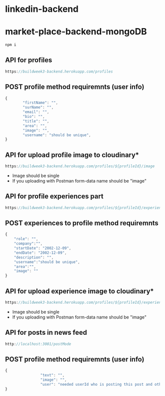 # linkedin-backend
# market-place-backend-mongoDB
```jsx
npm i
```
## API for profiles
```jsx
https://buildweek3-backend.herokuapp.com/profiles
```

## POST profile method requiremnts (user info)
```jsx
{
        "firstName": "",
        "surName": "",
        "email": "",
        "bio": "",
        "title": "",
        "area": "",
        "image": "",
        "username": "should be unique",
}
```

## API for upload profile image to cloudinary*
```jsx
https://buildweek3-backend.herokuapp.com/profiles/${profileId}/image
```
* Image should be single
* If you uploading with Postman form-data name should be "image" 

## API for profile experiences part
```jsx
https://buildweek3-backend.herokuapp.com/profiles/${profileId}/experiences
```
## POST experiences to profile method requiremnts
```jsx
{
    "role": "",
    "company":"",
    "startDate": "2002-12-09",
    "endDate": "2002-12-09",
    "description": "",
    "username":"should be unique",
    "area":"",
    "image": ""
}
```

## API for upload experience image to cloudinary*
```jsx
https://buildweek3-backend.herokuapp.com/profiles/${profileId}/experiences/${experienceId}/image
```
* Image should be single
* If you uploading with Postman form-data name should be "image" 


## API for posts in news feed
```jsx
http://localhost:3001/postMode
```

## POST profile method requiremnts (user info)
```jsx
{
                "text": "",
                "image": "",
                "user": "needed userId who is posting this post and other user details automatically add by server",
}
```
